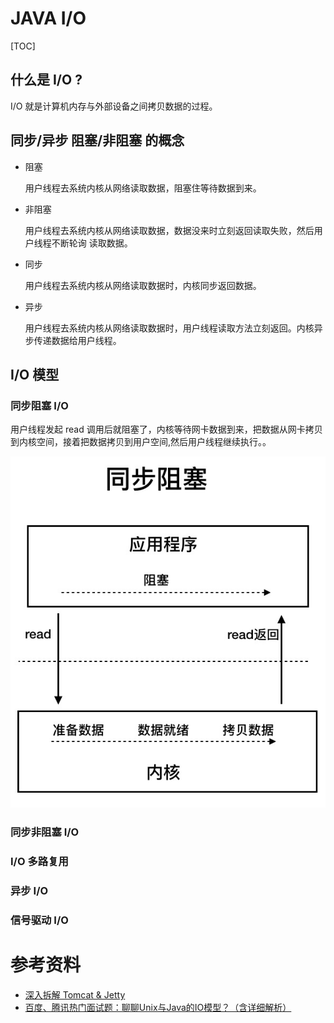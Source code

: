 

# JAVA I/O 

[TOC]

## 什么是 I/O ?

I/O 就是计算机内存与外部设备之间拷贝数据的过程。

## 同步/异步 阻塞/非阻塞 的概念

* 阻塞

  用户线程去系统内核从网络读取数据，阻塞住等待数据到来。

* 非阻塞

  用户线程去系统内核从网络读取数据，数据没来时立刻返回读取失败，然后用户线程不断轮询 读取数据。

* 同步

  用户线程去系统内核从网络读取数据时，内核同步返回数据。

* 异步

  用户线程去系统内核从网络读取数据时，用户线程读取方法立刻返回。内核异步传递数据给用户线程。

## I/O 模型

### 同步阻塞 I/O

用户线程发起 read 调用后就阻塞了，内核等待网卡数据到来，把数据从网卡拷贝到内核空间，接着把数据拷贝到用户空间,然后用户线程继续执行。。

![](../../../../img/java-basics/io/sync-block-io.jpg)

### 同步非阻塞 I/O

### I/O 多路复用

### 异步  I/O

### 信号驱动 I/O





# 参考资料

* [深入拆解 Tomcat & Jetty](https://time.geekbang.org/column/article/100307)
* [百度、腾讯热门面试题：聊聊Unix与Java的IO模型？（含详细解析）](https://juejin.im/post/5cc16477e51d456e7f0ba5b6)